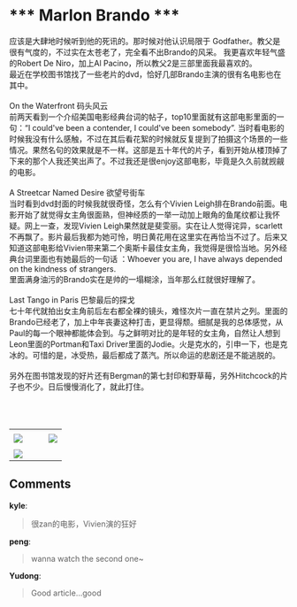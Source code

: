 # *** Marlon Brando ***

<div id="msgcns!B37A52AAF181A958!258" class="bvMsg"><div>应该是大肆地时候听到他的死讯的。那时候对他认识局限于 Godfather。教父是很有气度的，不过实在太苍老了，完全看不出Brando的风采。 我更喜欢年轻气盛的Robert De Niro，加上Al Pacino，所以教父2是三部里面我最喜欢的。</div>
<div>最近在学校图书馆找了一些老片的dvd，恰好几部Brando主演的很有名电影也在其中。</div>
<div> </div>
<div>On the Waterfront 码头风云</div>
<div>前两天看到一个介绍美国电影经典台词的帖子，top10里面就有这部电影里面的一句：“I could've been a contender, I could've been somebody”. 当时看电影的时候我没有什么感触，不过在其后看花絮的时候就反复提到了拍摄这个场景的一些情况。果然名句的效果就是不一样。这部是五十年代的片子，看到开始从楼顶掉了下来的那个人我还笑出声了。不过我还是很enjoy这部电影，毕竟是久久前就觊觎的电影。</div>
<div> </div>
<div>A Streetcar Named Desire 欲望号街车</div>
<div>当时看到dvd封面的时候我就很奇怪，怎么有个Vivien Leigh排在Brando前面。电影开始了就觉得女主角很面熟，但神经质的一举一动加上眼角的鱼尾纹都让我怀疑。网上一查，发现Vivien Leigh果然就是斐雯丽。实在让人觉得诧异，scarlett不再飘了。影片最后我都为她可怜，明日黄花用在这里实在再恰当不过了。后来又知道这部电影给Vivien带来第二个奥斯卡最佳女主角，我觉得是很恰当地。另外经典台词里面也有她最后的一句话 ：Whoever you are, I have always depended on the kindness of strangers.</div>
<div>里面满身油污的Brando实在是帅的一塌糊涂，当年那么红就很好理解了。</div>
<div> </div>
<div>Last Tango in Paris 巴黎最后的探戈</div>
<div>七十年代就拍出女主角前后左右都全裸的镜头，难怪次片一直在禁片之列。里面的Brando已经老了，加上中年丧妻这种打击，更显得颓。细腻是我的总体感觉，从Paul的每一个眼神都能体会到。与之鲜明对比的是年轻的女主角，自然让人想到Leon里面的Portman和Taxi Driver里面的Jodie。火是克水的，引申一下，也是克冰的。可惜的是，冰受热，最后都成了蒸汽。所以命运的悲剧还是不能逃脱的。</div>
<div> </div>
<div>另外在图书馆发现的好片还有Bergman的第七封印和野草莓，另外Hitchcock的片子也不少。日后慢慢消化了，就此打住。</div>
<div> </div>
<div> </div>
<div> </div></div><table cellspacing="0" border="0"><tr><td></td></tr><tr><td valign="top"><a href="http://blufiles.storage.live.com/y1p_JIZed6ugpSGYcs8zD1aj67DSD7KcRKBTvHGaFbRjU0rlxFiW9nxyQGM70-ltEduuAG_eIMt_MU" target="_blank" rel="WLPP;url=http://blufiles.storage.live.com/y1p_JIZed6ugpSGYcs8zD1aj67DSD7KcRKBTvHGaFbRjU0rlxFiW9nxyQGM70-ltEduuAG_eIMt_MU;cnsid=cns&#033;B37A52AAF181A958&#033;259"><img src="http://blufiles.storage.live.com/y1p_JIZed6ugpSGYcs8zD1aj67DSD7KcRKBW-ec7TCFgsB2CMtsfoh6amnGkr3gjHZx_iHhNCehc1g" border="0" /></a></td><td width="15"></td><td valign="top"><a href="http://blufiles.storage.live.com/y1p-DcJ_5OSKgDgLkFrG-lGGSb6_f8zXmeIBF44yTySOYNN5ngAWa0y4biWSr1H4XczjA5hjsZ9iGc" target='_blank' rel="WLPP;url=http://blufiles.storage.live.com/y1p-DcJ_5OSKgDgLkFrG-lGGSb6_f8zXmeIBF44yTySOYNN5ngAWa0y4biWSr1H4XczjA5hjsZ9iGc;cnsid=cns&#033;B37A52AAF181A958&#033;260"><img src="http://blufiles.storage.live.com/y1p-DcJ_5OSKgDgLkFrG-lGGSb6_f8zXmeIppbABgxmIeVnc_t5dQHAzqjCs2KhH15uKwn3HOOhnis" border="0" /></a></td></tr><tr><td></td></tr><tr><td valign="top"><a href="http://blufiles.storage.live.com/y1pJkkPEZIJ0pHMKMk9O22aBBpE47b_N2v9Lj797HzFc2DNbrmEh4sQlKnzAdyzm3mbYyhmqUR9i6Y" target="_blank" rel="WLPP;url=http://blufiles.storage.live.com/y1pJkkPEZIJ0pHMKMk9O22aBBpE47b_N2v9Lj797HzFc2DNbrmEh4sQlKnzAdyzm3mbYyhmqUR9i6Y;cnsid=cns&#033;B37A52AAF181A958&#033;261"><img src="http://blufiles.storage.live.com/y1pJkkPEZIJ0pHMKMk9O22aBBpE47b_N2v9WMLjsURrJeqtZ-i8SvnT6E11vz2lO6t1BQPjjps3OLA" border="0" /></a></td></tr></table>

## Comments

**kyle**:
> 很zan的电影，Vivien演的狂好

**peng**:
> wanna watch the second one~

**Yudong**:
> Good article...good

